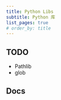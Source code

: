 ```yaml
---
title: Python Libs
subtitle: Python 库
list_pages: true
# order_by: title
---
```


## TODO

* Pathlib
* glob

## Docs
